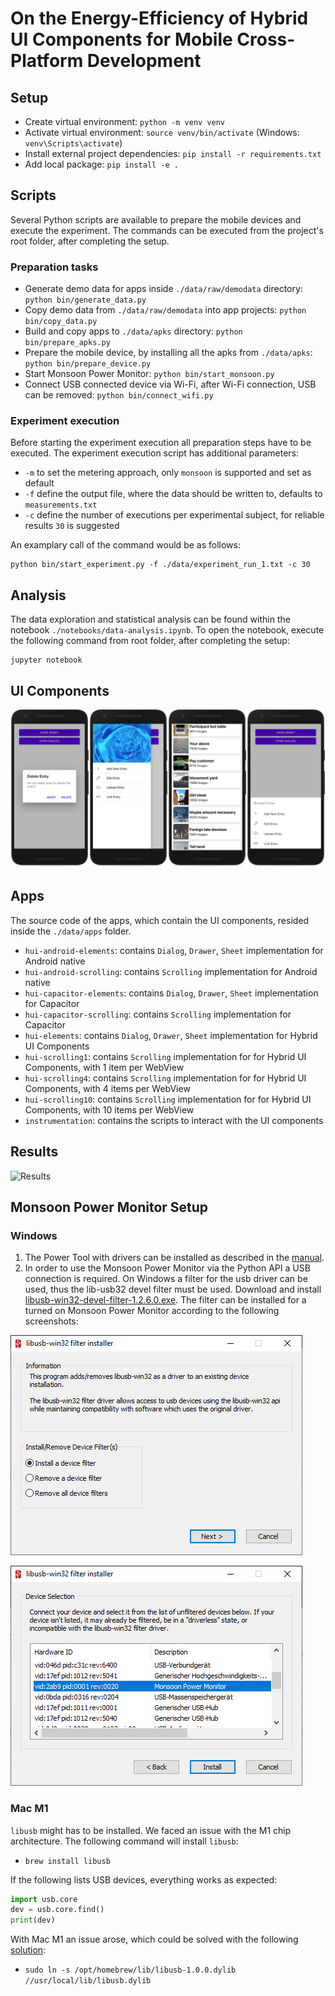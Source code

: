 # On the Energy-Efficiency of Hybrid UI Components for Mobile Cross-Platform Development

## Setup

 - Create virtual environment: `python -m venv venv`
 - Activate virtual environment: `source venv/bin/activate` (Windows: `venv\Scripts\activate`)
 - Install external project dependencies: `pip install -r requirements.txt`
 - Add local package: `pip install -e .`

## Scripts

Several Python scripts are available to prepare the mobile devices and execute the experiment. The commands can be executed from the project's root folder, after completing the setup.

### Preparation tasks

 - Generate demo data for apps inside `./data/raw/demodata` directory: `python bin/generate_data.py`
 - Copy demo data from `./data/raw/demodata` into app projects: `python bin/copy_data.py`
 - Build and copy apps to `./data/apks` directory: `python bin/prepare_apks.py`
 - Prepare the mobile device, by installing all the apks from `./data/apks`: `python bin/prepare_device.py`
 - Start Monsoon Power Monitor: `python bin/start_monsoon.py`
 - Connect USB connected device via Wi-Fi, after Wi-Fi connection, USB can be removed: `python bin/connect_wifi.py`

### Experiment execution

Before starting the experiment execution all preparation steps have to be executed. The experiment execution script has additional parameters:

 - `-m` to set the metering approach, only `monsoon` is supported and set as default
 - `-f` define the output file, where the data should be written to, defaults to `measurements.txt`
 - `-c` define the number of executions per experimental subject, for reliable results `30` is suggested

An examplary call of the command would be as follows:

```
python bin/start_experiment.py -f ./data/experiment_run_1.txt -c 30
```

## Analysis

The data exploration and statistical analysis can be found within the notebook `./notebooks/data-analysis.ipynb`. To open the notebook, execute the following command from root folder, after completing the setup:

```
jupyter notebook
```

## UI Components

![UI Components](./docs/screens.png)

## Apps

The source code of the apps, which contain the UI components, resided inside the `./data/apps` folder.

 - `hui-android-elements`: contains `Dialog`, `Drawer`, `Sheet` implementation for Android native
 - `hui-android-scrolling`: contains `Scrolling` implementation for Android native
 - `hui-capacitor-elements`: contains `Dialog`, `Drawer`, `Sheet` implementation for Capacitor
 - `hui-capacitor-scrolling`: contains `Scrolling` implementation for Capacitor
 - `hui-elements`: contains `Dialog`, `Drawer`, `Sheet` implementation for Hybrid UI Components
 - `hui-scrolling1`: contains `Scrolling` implementation for for Hybrid UI Components, with 1 item per WebView
 - `hui-scrolling4`: contains `Scrolling` implementation for for Hybrid UI Components, with 4 items per WebView
 - `hui-scrolling10`: contains `Scrolling` implementation for for Hybrid UI Components, with 10 items per WebView
 - `instrumentation`: contains the scripts to interact with the UI components

## Results

![Results](./docs/results.png)

## Monsoon Power Monitor Setup

### Windows

 1. The Power Tool with drivers can be installed as described in the [manual](http://msoon.github.io/powermonitor/PowerTool/doc/Power%20Monitor%20Manual.pdf).
 2. In order to use the Monsoon Power Monitor via the Python API a USB connection is required. On Windows a filter for the usb driver can be used, thus the lib-usb32 devel filter must be used. Download and install [libusb-win32-devel-filter-1.2.6.0.exe](https://sourceforge.net/projects/libusb-win32/files/libusb-win32-releases/1.2.6.0/). The filter can be installed for a turned on Monsoon Power Monitor according to the following screenshots:
    
![Screenshot 1](./docs/usb-driver-filter-1.png)

![Screenshot 2](./docs/usb-driver-filter-2.png)

### Mac M1

`libusb` might has to be installed. We faced an issue with the M1 chip architecture. The following command will install `libusb`:

 - `brew install libusb`

If the following lists USB devices, everything works as expected:

```python
import usb.core
dev = usb.core.find()
print(dev)
```

With Mac M1 an issue arose, which could be solved with the following [solution](https://github.com/pyusb/pyusb/issues/355):

 - `sudo ln -s /opt/homebrew/lib/libusb-1.0.0.dylib //usr/local/lib/libusb.dylib`
